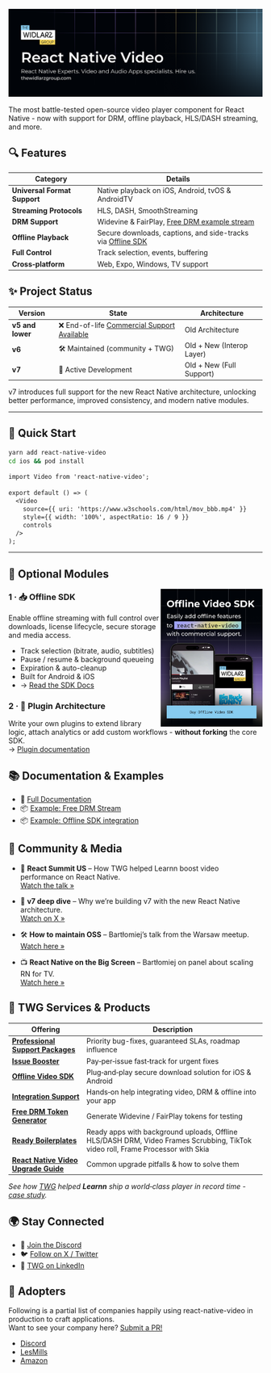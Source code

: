 [![React Native Video Component](https://raw.githubusercontent.com/WiktorNiedzialkowski/react-native-video/master/docs/assets/baners/rnv-banner-bigger.png)](https://thewidlarzgroup.com/?utm_source=rnv&utm_medium=readme&utm_id=banner)

The most battle-tested open-source video player component for React Native - now with support for DRM, offline playback, HLS/DASH streaming, and more.


## 🔍 Features

| Category | Details |
|----------|---------|
| **Universal Format Support** | Native playback on iOS, Android, tvOS & AndroidTV |
| **Streaming Protocols** | HLS, DASH, SmoothStreaming |
| **DRM Support** | Widevine & FairPlay, [Free DRM example stream](https://www.thewidlarzgroup.com/services/free-drm-token-generator-for-video?utm_source=rnv&utm_medium=readme&utm_id=features-drm) |
| **Offline Playback** | Secure downloads, captions, and side-tracks via [Offline SDK](https://docs.thewidlarzgroup.com/offline-sdk?utm_source=rnv&utm_medium=readme&utm_id=features-sdk) |
| **Full Control** | Track selection, events, buffering |
| **Cross‑platform** | Web, Expo, Windows, TV support |



## ✨ Project Status

| Version | State | Architecture |
|---------|-------|--------------|
| **v5 and lower** | ❌ End-of-life [Commercial Support Available](https://www.thewidlarzgroup.com/blog/react-native-video-upgrade-challenges-custom-maintenance-support#how-we-can-help?utm_source=rnv&utm_medium=readme&utm_id=upgradev5) | Old Architecture |
| **v6** | 🛠 Maintained (community + TWG) | Old + New (Interop Layer) |
| **v7** | 🚀 Active Development | Old + New (Full Support) |

v7 introduces full support for the new React Native architecture, unlocking better performance, improved consistency, and modern native modules.

---

## 🚀 Quick Start

```bash
yarn add react-native-video
cd ios && pod install
```

```tsx
import Video from 'react-native-video';

export default () => (
  <Video
    source={{ uri: 'https://www.w3schools.com/html/mov_bbb.mp4' }}
    style={{ width: '100%', aspectRatio: 16 / 9 }}
    controls
  />
);
```

---

## 🧩 Optional Modules

<a href="https://www.thewidlarzgroup.com/offline-sdk?utm_source=rnv&utm_medium=readme&utm_id=banner">
  <img src="https://raw.githubusercontent.com/WiktorNiedzialkowski/react-native-video/master/docs/assets/baners/sdk-banner-retina-new.png" alt="Offline SDK Preview" width="40%" align="right" />
</a>

### 1 · 📥 Offline SDK

Enable offline streaming with full control over downloads, license lifecycle, secure storage and media access.

- Track selection (bitrate, audio, subtitles)
- Pause / resume & background queueing
- Expiration & auto-cleanup
- Built for Android & iOS
- → [Read the SDK Docs](https://docs.thewidlarzgroup.com/offline-sdk?utm_source=rnv&utm_medium=readme&utm_id=modules-sdk-text)

### 2 · 🧪 Plugin Architecture

Write your own plugins to extend library logic, attach analytics or add custom workflows - **without forking** the core SDK.  
→ [Plugin documentation](https://docs.thewidlarzgroup.com/react-native-video/other/plugin)



## 📚 Documentation & Examples

- 📖 [Full Documentation](https://docs.thewidlarzgroup.com/react-native-video/)
- 📦 [Example: Free DRM Stream](https://www.thewidlarzgroup.com/services/free-drm-token-generator-for-video?utm_source=rnv&utm_medium=readme&utm_id=free-drm)
- 📦 [Example: Offline SDK integration](https://docs.thewidlarzgroup.com/offline-sdk)


## 📰 Community & Media

- 🗽 **React Summit US** – How TWG helped Learnn boost video performance on React Native.  
[Watch the talk »](https://gitnation.com/contents/a-4-year-retrospective-lessons-learned-from-building-a-video-player-from-scratch-with-react-native)

- 🧨 **v7 deep dive** – Why we’re building v7 with the new React Native architecture.  
[Watch on X »](https://x.com/krzysztof_moch/status/1854162551946478051)

- 🛠️ **How to maintain OSS** – Bartłomiej’s talk from the Warsaw meetup.  
[Watch here »](#)

- 📺 **React Native on the Big Screen** – Bartłomiej on panel about scaling RN for TV.  
[Watch here »](#)


## 💼 TWG Services & Products

| Offering | Description |
|----------|-------------|
| [**Professional Support Packages**](https://www.thewidlarzgroup.com/issue-boost?utm_source=rnv&utm_medium=readme&utm_campaign=professional-support-packages#Contact) | Priority bug-fixes, guaranteed SLAs, roadmap influence |
| [**Issue Booster**](https://www.thewidlarzgroup.com/issue-boost?utm_source=rnv&utm_medium=readme) | Pay‑per‑issue fast‑track for urgent fixes |
| [**Offline Video SDK**](https://www.thewidlarzgroup.com/offline-video-sdk/?utm_source=rnv&utm_medium=readme&utm_campaign=downloading&utm_id=offline-video-sdk-link) | Plug‑and‑play secure download solution for iOS & Android |
| [**Integration Support**](https://www.thewidlarzgroup.com/?utm_source=rnv&utm_medium=readme&utm_campaign=integration-support#Contact) | Hands‑on help integrating video, DRM & offline into your app |
| [**Free DRM Token Generator**](https://www.thewidlarzgroup.com/services/free-drm-token-generator-for-video?utm_source=rnv&utm_medium=readme&utm_id=free-drm) | Generate Widevine / FairPlay tokens for testing |
| [**Ready Boilerplates**](https://www.thewidlarzgroup.com/showcases?utm_source=rnv&utm_medium=readme) | Ready apps with background uploads, Offline HLS/DASH DRM, Video Frames Scrubbing, TikTok video roll, Frame Processor with Skia |
| [**React Native Video Upgrade Guide**](https://www.thewidlarzgroup.com/blog/react-native-video-upgrade-challenges-custom-maintenance-support?utm_source=rnv&utm_medium=readme&utm_id=upgrade-blog&utm_campaign=v7) | Common upgrade pitfalls & how to solve them |

*See how [TWG](https://www.thewidlarzgroup.com/?utm_source=rnv&utm_medium=readme&utm_id=services-text) helped **Learnn** ship a world‑class player in record time -  [case study](https://gitnation.com/contents/a-4-year-retrospective-lessons-learned-from-building-a-video-player-from-scratch-with-react-native).*


## 🌍 Stay Connected

- 💬 [Join the Discord](https://discord.gg/9WPq6Yx)
- 🐦 [Follow on X / Twitter](https://x.com/TheWidlarzGroup)
- 💼 [TWG on LinkedIn](https://linkedin.com/company/the-widlarz-group)

## 🏢 Adopters

Following is a partial list of companies happily using react-native-video in production to craft applications.  
Want to see your company here? [Submit a PR!](https://github.com/react-native-video/react-native-video)

- [Discord](https://discord.com)
- [LesMills](https://www.lesmills.com)
- [Amazon](https://www.amazon.com)
